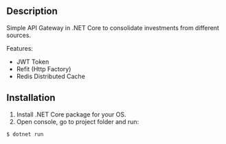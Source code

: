 ## Description

Simple API Gateway in .NET Core to consolidate investments from different sources.

Features:

- JWT Token
- Refit (Http Factory)
- Redis Distributed Cache

## Installation

1. Install .NET Core package for your OS.
2. Open console, go to project folder and run:
 ```bash
$ dotnet run
```
